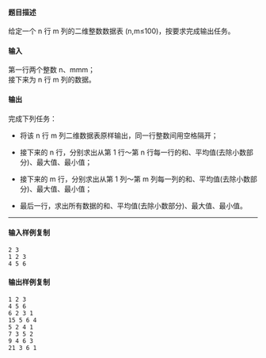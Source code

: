 #### 题目描述

给定一个 n 行 m 列的二维整数数据表 (n,m≤100)，按要求完成输出任务。

#### 输入

第一行两个整数 n、mmm；  
接下来为 n 行 m 列的数据。  

#### 输出

完成下列任务：  

-   将该 n 行 m 列二维数据表原样输出，同一行整数间用空格隔开；  
    
-   接下来的 n 行，分别求出从第 1 行～第 n 行每一行的和、平均值(去除小数部分)、最大值、最小值；  
    
-   接下来的 m 行，分别求出从第 1 列～第 m 列每一列的和、平均值(去除小数部分)、最大值、最小值；  
    
-   最后一行，求出所有数据的和、平均值(去除小数部分)、最大值、最小值。  
    

___

#### 输入样例复制

```
2 3
1 2 3
4 5 6
```

#### 输出样例复制

```
1 2 3
4 5 6
6 2 3 1
15 5 6 4
5 2 4 1
7 3 5 2
9 4 6 3
21 3 6 1
```
